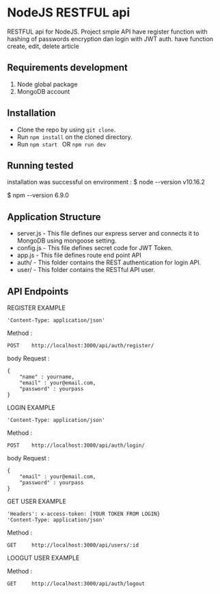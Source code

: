 
# NodeJS RESTFUL api

 RESTFUL api for NodeJS. Project smple API have register function with hashing of passwords encryption dan login with JWT auth.
 have function create, edit, delete article

## Requirements development
1. Node global package
2. MongoDB account

## Installation
* Clone the repo by using ```git clone```.
* Run ```npm install``` on the cloned directory.
* Run ```npm start ``` OR ```npm run dev ```

## Running tested 
installation was successful on environment :
$ node --version
v10.16.2

$ npm --version
6.9.0

## Application Structure
* server.js - This file defines our express server and connects it to MongoDB using mongoose setting.
* config.js - This file defines secret code for JWT Token.
* app.js - This file defines route end point API
* auth/ - This folder contains the REST authentication for login API.
* user/ - This folder contains the RESTful API user.

## API Endpoints

REGISTER EXAMPLE

```
'Content-Type: application/json'
```
Method :
```
POST    http://localhost:3000/api/auth/register/
```
body Request :

```
{
    "name" : yourname,
    "email" : your@email.com,
    "password" : yourpass
}
```

LOGIN EXAMPLE
```
'Content-Type: application/json'
```

Method :
```
POST    http://localhost:3000/api/auth/login/
```

body Request :

```
{
    "email" : your@email.com,
    "password" : yourpass
}
```

GET USER EXAMPLE
```
'Headers': x-access-token: [YOUR TOKEN FROM LOGIN}
'Content-Type: application/json'
```
Method :
```
GET     http://localhost:3000/api/users/:id
```

LOOGUT USER EXAMPLE

Method :
```
GET     http://localhost:3000/api/auth/logout
```